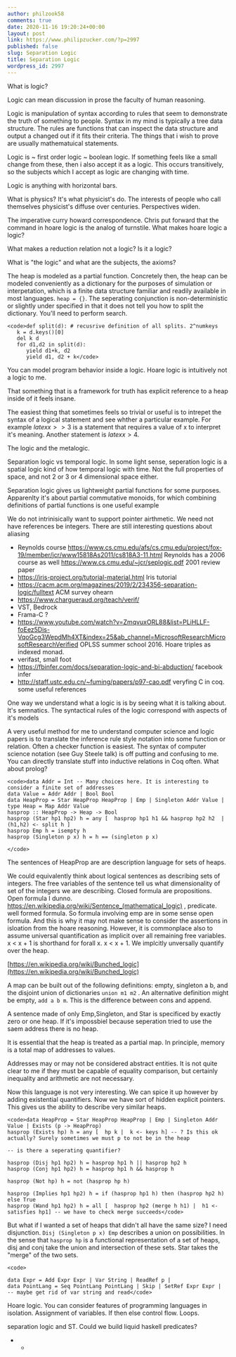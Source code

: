 ```yaml
---
author: philzook58
comments: true
date: 2020-11-16 19:20:24+00:00
layout: post
link: https://www.philipzucker.com/?p=2997
published: false
slug: Separation Logic
title: Separation Logic
wordpress_id: 2997
---
```





What is logic?







Logic can mean discussion in prose the faculty of human reasoning.







Logic is manipulation of syntax according to rules that seem to demonstrate the truth of something to people. Syntax in my mind is typically a tree data structure. The rules are functions that can inspect the data structure and output a changed out if it fits their criteria. The things that i wish to prove are usually mathematuical statements.







Logic is ~ first order logic ~ boolean logic. If something feels like a small change from these, then i also accept it as a logic. This occurs transitively, so the subjects which I accept as logic are changing with time.







Logic is anything with horizontal bars.







What is physics? It's what physicist's do. The interests of people who call themselves physicist's diffuse over centuries. Perspectives widen.







The imperative curry howard correspondence. Chris put forward that the command in hoare logic is the analog of turnstile. What makes hoare logic a logic?







What makes a reduction relation not a logic? Is it a logic?







What is "the logic" and what are the subjects, the axioms?







The heap is modeled as a partial function. Concretely then, the heap can be modeled conveniently as a dictionary for the purposes of simulation or interpetation, which is a finite data structure familiar and readily available in most languages. `heap = {}`. The seperating conjunction is non-deterministic or slightly under specified in that it does not tell you how to split the dictionary. You'll need to perform search.






    
    <code>def split(d): # recusrive definition of all splits. 2^numkeys
       k = d.keys()[0]
       del k d
       for d1,d2 in split(d):
          yield d1+k, d2
          yield d1, d2 + k</code>













You can model program behavior inside a logic. Hoare logic is intuitively not a logic to me.







That something that is a framework for truth has explicit reference to a heap inside of it feels insane.







The easiest thing that sometimes feels so trivial or useful is to intrepet the syntax of a logical statement and see whther a particular example. For example $latex x >\gt 3$ is a statement that requires a value of x to interpret it's meaning. Another statement is $latex x \gt 4$.







The logic and the metalogic.







Separation logic vs temporal logic. In some light sense, seperation logic is a spatial logic kind of how temporal logic with time. Not the full properties of space, and not 2 or 3 or 4 dimensional space either.













Separation logic gives us lightweight partial functions for some purposes. Apparenlty it's about partial commutative monoids, for which combining definitions of partial functions is one useful example







We do not intrinisically want to support pointer airthmetic. We need not have references be integers. There are still interesting questions about aliasing







  * Reynolds course  https://www.cs.cmu.edu/afs/cs.cmu.edu/project/fox-19/member/jcr/www15818As2011/cs818A3-11.html Reynolds has a 2006 course as well https://www.cs.cmu.edu/~jcr/seplogic.pdf 2001 review paper
  * https://iris-project.org/tutorial-material.html Iris tutorial
  * https://cacm.acm.org/magazines/2019/2/234356-separation-logic/fulltext ACM survey ohearn
  * https://www.chargueraud.org/teach/verif/
  * VST, Bedrock
  * Frama-C ?
  * https://www.youtube.com/watch?v=ZmqvuxORL88&list=PLiHLLF-foEez5Dis-VqoGcg3WepdMh4XT&index=25&ab_channel=MicrosoftResearchMicrosoftResearchVerified OPLSS summer school 2016. Hoare triples as indexed monad.
  * verifast, small foot
  * https://fbinfer.com/docs/separation-logic-and-bi-abduction/ facebook infer
  * http://staff.ustc.edu.cn/~fuming/papers/p97-cao.pdf veryfing C in coq. some useful references 






One way we understand what a logic is is by seeing what it is talking about. It's semnatics. The syntactical rules of the logic correspond with aspects of it's models







A very useful method for me to understand computer science and logic papers is to translate the inference rule style notation into some function or relation. Often a checker function is easiest. The syntax of computer science notation (see Guy Steele talk) is off putting and confusing to me. You can directly translate stuff into inductive relations in Coq often. What about prolog?






    
    <code>data Addr = Int -- Many choices here. It is interesting to consider a finite set of addresses
    data Value = Addr Addr | Bool Bool 
    data HeapProp = Star HeapProp HeapProp | Emp | Singleton Addr Value |
    type Heap = Map Addr Value
    hasprop :: HeapProp -> Heap -> Bool
    hasprop (Star hp1 hp2) h = any [  hasprop hp1 h1 && hasprop hp2 h2  |  (h1,h2) <- split h ]
    hasprop Emp h = isempty h
    hasprop (Singleton p x) h = h == (singleton p x)
    
    </code>







The sentences of HeapProp are are description language for sets of heaps. 







We could equivalently think about logical sentences as describing sets of integers. The free variables of the sentence tell us what dimensionality of set of the integers we are describing. Closed formula are propositions. Open formula I dunno. https://en.wikipedia.org/wiki/Sentence_(mathematical_logic) , predicate. well formed formula. So formula involving emp are in some sense open formula. And this is why it may not make sense  to consider the assertions in isloation from the hoare reasoning. However, it is commonplace also to assume universal quantification as implicit over all remaining free variables. x < x + 1  is shorthand for forall x. x < x + 1. We implcitly unversally quantify over the heap.







[https://en.wikipedia.org/wiki/Bunched_logic](https://en.wikipedia.org/wiki/Bunched_logic)







A map can be built out of the following definitions: empty, singleton a b, and the disjoint union of dictionaries `union m1 m2` . An alternative definition might be empty, `add a b m`. This is the difference between cons and append.







A sentence made of only Emp,Singleton, and Star is specificed by exactly zero or one heap. If it's impossbiel because seperation tried to use the saem address there is no heap. 







It is essential that the heap is treated as a partial map. In principle, memory is a total map of addresses to values. 







Addresses may or may not be considered abstract entities. It is not quite clear to me if they must be capable of equality comparison, but certainly inequality and arithmetic are not necessary.







Now this language is not very interesting. We can spice it up however by adding existential quantifiers. Now we have sort of hidden explicit pointers. This gives us the ability to describe very similar heaps. 






    
    <code>data HeapProp = Star HeapProp HeapProp | Emp | Singleton Addr Value | Exists (p -> HeapProp)
    hasprop (Exists hp) h = any [  hp k |  k <- keys h] -- ? Is this ok actually? Surely sometimes we must p to not be in the heap
    
    -- is there a seperating quantifier?
    
    hasprop (Disj hp1 hp2) h = hasprop hp1 h || hasprop hp2 h
    hasprop (Conj hp1 hp2) h = hasprop hp1 h && hasprop h
    
    hasprop (Not hp) h = not (hasprop hp h)
    
    hasprop (Implies hp1 hp2) h = if (hasprop hp1 h) then (hasprop hp2 h) else True
    hasprop (Wand hp1 hp2) h = all [  hasprop hp2 (merge h h1) |  h1 <- satisfies hp1] -- we have to check merge succeeds</code>







But what if I wanted a set of heaps that didn't all have the same size? I need disjunction. `Disj (Singleton p x) Emp` describes a union on possibilities. In the sense that `hasprop hp` is a functional representation of a set of heaps, disj and conj take the union and intersection of these sets. Star takes the "merge" of the two sets.






    
    <code>
    
    data Expr = Add Expr Expr | Var String | ReadRef p | 
    data PointLang = Seq PointLang PointLang | Skip | SetRef Expr Expr |  
    -- maybe get rid of var string and read</code>







Hoare logic. You can consider features of programming languages in isolation. Assignment of variables. If then else control flow. Loops. 







separation logic and ST. Could we build liquid haskell predicates?







  *   * 

